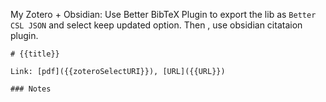 My Zotero + Obsidian: Use Better BibTeX Plugin to export the lib as `Better CSL JSON` and select keep updated option. Then , use obsidian citataion plugin.

```
# {{title}}

Link: [pdf]({{zoteroSelectURI}}), [URL]({{URL}})

### Notes
```





